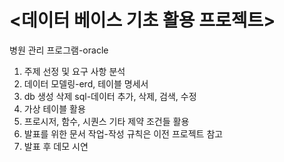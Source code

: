 # <데이터 베이스 기초 활용 프로젝트>
병원 관리 프로그램-oracle
1. 주제 선정 및 요구 사항 분석
2. 데이터 모델링-erd, 테이블 명세서 
3. db 생성 삭제 sql-데이터 추가, 삭제, 검색, 수정
4. 가상 테이블 활용
5. 프로시저, 함수, 시퀀스 기타 제약 조건들 활용
6. 발표를 위한 문서 작업-작성 규칙은 이전 프로젝트 참고
7. 발표 후 데모 시연
